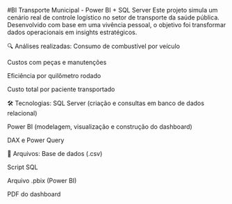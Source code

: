 #BI Transporte Municipal - Power BI + SQL Server
Este projeto simula um cenário real de controle logístico no setor de transporte da saúde pública.
Desenvolvido com base em uma vivência pessoal, o objetivo foi transformar dados operacionais em insights estratégicos.

🔍 Análises realizadas:
Consumo de combustível por veículo

Custos com peças e manutenções

Eficiência por quilômetro rodado

Custo total por paciente transportado

🛠️ Tecnologias:
SQL Server (criação e consultas em banco de dados relacional)

Power BI (modelagem, visualização e construção do dashboard)

DAX e Power Query

📁 Arquivos:
Base de dados (.csv)

Script SQL

Arquivo .pbix (Power BI)

PDF do dashboard
